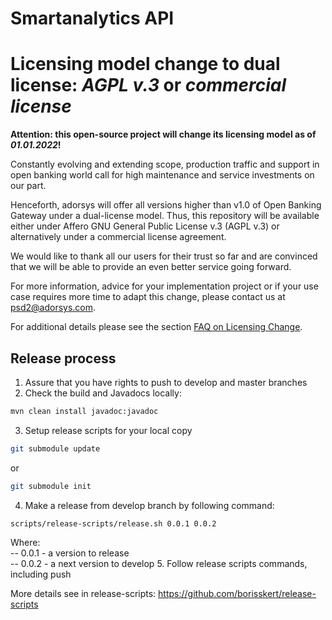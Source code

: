 # Smartanalytics API

# Licensing model change to dual license: _AGPL v.3_ or _commercial license_

**Attention: this open-source project will change its licensing model as of _01.01.2022_!**

Constantly evolving and extending scope, production traffic and support in open banking world call for high maintenance and service investments on our part.

Henceforth, adorsys will offer all versions higher than v1.0 of Open Banking Gateway under a dual-license model. 
Thus, this repository will be available either under Affero GNU General Public License v.3 (AGPL v.3) or alternatively under a commercial license agreement.

We would like to thank all our users for their trust so far and are convinced that we will be able to provide an even better service going forward.

For more information, advice for your implementation project or if your use case requires more time to adapt this change, 
please contact us at [psd2@adorsys.com](mailto:psd2@adorsys.com).

For additional details please see the section [FAQ on Licensing Change](#faq-on-licensing-change).


## Release process

1. Assure that you have rights to push to develop and master branches
2. Check the build and Javadocs locally:
```bash
mvn clean install javadoc:javadoc
```
3. Setup release scripts for your local copy
```bash
git submodule update
```
or
```bash
git submodule init
```
4. Make a release from develop branch by following command:
```
scripts/release-scripts/release.sh 0.0.1 0.0.2
```
Where:  
-- 0.0.1 - a version to release  
-- 0.0.2 - a next version to develop
5. Follow release scripts commands, including push


More details see in release-scripts: https://github.com/borisskert/release-scripts
